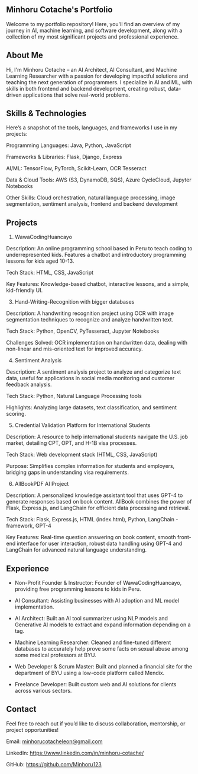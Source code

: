 ## Minhoru Cotache's Portfolio
Welcome to my portfolio repository! Here, you'll find an overview of my journey in AI, machine learning, and software development, along with a collection of my most significant projects and professional experience.

## About Me
Hi, I'm Minhoru Cotache – an AI Architect, AI Consultant, and Machine Learning Researcher with a passion for developing impactful solutions and teaching the next generation of programmers. I specialize in AI and ML, with skills in both frontend and backend development, creating robust, data-driven applications that solve real-world problems.

## Skills & Technologies
Here’s a snapshot of the tools, languages, and frameworks I use in my projects:

Programming Languages: Java, Python, JavaScript

Frameworks & Libraries: Flask, Django, Express

AI/ML: TensorFlow, PyTorch, Scikit-Learn, OCR Tesseract

Data & Cloud Tools: AWS (S3, DynamoDB, SQS), Azure CycleCloud, Jupyter Notebooks

Other Skills: Cloud orchestration, natural language processing, image segmentation, sentiment analysis, frontend and backend development

## Projects
1. WawaCodingHuancayo
   
Description: An online programming school based in Peru to teach coding to underrepresented kids. Features a chatbot and introductory programming lessons for kids aged 10-13.

Tech Stack: HTML, CSS, JavaScript

Key Features: Knowledge-based chatbot, interactive lessons, and a simple, kid-friendly UI.

3. Hand-Writing-Recognition with bigger databases
   
Description: A handwriting recognition project using OCR with image segmentation techniques to recognize and analyze handwritten text.

Tech Stack: Python, OpenCV, PyTesseract, Jupyter Notebooks

Challenges Solved: OCR implementation on handwritten data, dealing with non-linear and mis-oriented text for improved accuracy.

4. Sentiment Analysis

Description: A sentiment analysis project to analyze and categorize text data, useful for applications in social media monitoring and customer feedback analysis.

Tech Stack: Python, Natural Language Processing tools

Highlights: Analyzing large datasets, text classification, and sentiment scoring.

5. Credential Validation Platform for International Students
   
Description: A resource to help international students navigate the U.S. job market, detailing CPT, OPT, and H-1B visa processes.

Tech Stack: Web development stack (HTML, CSS, JavaScript)

Purpose: Simplifies complex information for students and employers, bridging gaps in understanding visa requirements.

6. AllBookPDF AI Project

Description: A personalized knowledge assistant tool that uses GPT-4 to generate responses based on book content. AllBook combines the power of Flask, Express.js, and LangChain for efficient data processing and retrieval.

Tech Stack: Flask, Express.js, HTML (index.html), Python, LangChain - framework, GPT-4

Key Features: Real-time question answering on book content, smooth front-end interface for user interaction, robust data handling using GPT-4 and LangChain for advanced natural language understanding.

## Experience
- Non-Profit Founder & Instructor: Founder of WawaCodingHuancayo, providing free programming lessons to kids in Peru.

- AI Consultant: Assisting businesses with AI adoption and ML model implementation.

- AI Architect: Built an AI tool summarizer using NLP models and Generative AI models to extract and expand information depending on a tag.

- Machine Learning Researcher: Cleaned and fine-tuned different databases to accurately help prove some facts on sexual abuse among some medical professors at BYU.
  
- Web Developer & Scrum Master: Built and planned a financial site for the department of BYU using a low-code platform called Mendix.
  
- Freelance Developer: Built custom web and AI solutions for clients across various sectors.

## Contact
Feel free to reach out if you’d like to discuss collaboration, mentorship, or project opportunities!

Email: minhorucotacheleon@gmail.com

LinkedIn: https://www.linkedin.com/in/minhoru-cotache/

GitHub: https://github.com/Minhoru123
